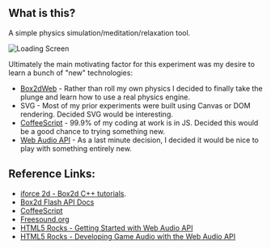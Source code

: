 ## What is this?

A simple physics simulation/meditation/relaxation tool.

![Loading Screen](https://raw.github.com/ndrwhr/Washing-Machine/master/images/loading.png?token=326023__eyJzY29wZSI6IlJhd0Jsb2I6bmRyd2hyL1dhc2hpbmctTWFjaGluZS9tYXN0ZXIvaW1hZ2VzL2xvYWRpbmcucG5nIiwiZXhwaXJlcyI6MTM4ODM3MjAxN30%3D--c46f3b3807a31b4b762267255da008bc8f4aa44f)

Ultimately the main motivating factor for this experiment was my desire to learn a bunch of "new" technologies:

* [Box2dWeb](https://code.google.com/p/box2dweb/) - Rather than roll my own physics I decided to finally take the plunge and learn how to use a real physics engine.
* SVG - Most of my prior experiments were built using Canvas or DOM rendering. Decided SVG would be interesting.
* [CoffeeScript](http://coffeescript.org/) - 99.9% of my coding at work is in JS. Decided this would be a good chance to trying something new.
* [Web Audio API](http://www.w3.org/TR/webaudio/) - As a last minute decision, I decided it would be nice to play with something entirely new.

## Reference Links:

* [iforce 2d - Box2d C++ tutorials](http://www.iforce2d.net/b2dtut/).
* [Box2d Flash API Docs](http://www.box2dflash.org/docs/2.1a/reference/)
* [CoffeeScript](http://coffeescript.org/)
* [Freesound.org](http://www.freesound.org/)
* [HTML5 Rocks - Getting Started with Web Audio API](http://www.html5rocks.com/en/tutorials/webaudio/intro/)
* [HTML5 Rocks - Developing Game Audio with the Web Audio API](http://www.html5rocks.com/en/tutorials/webaudio/games/)
